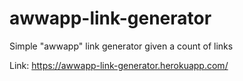# awwapp-link-generator
Simple "awwapp" link generator given a count of links

Link: https://awwapp-link-generator.herokuapp.com/
